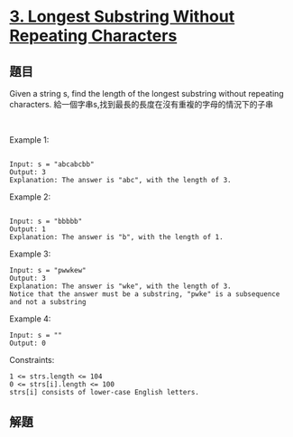 # [3. Longest Substring Without Repeating Characters](https://leetcode-cn.com/problems/longest-substring-without-repeating-characters/)


## 題目

Given a string s, find the length of the longest substring without repeating characters.
給一個字串s,找到最長的長度在沒有重複的字母的情況下的子串


 

Example 1:

```

Input: s = "abcabcbb"
Output: 3
Explanation: The answer is "abc", with the length of 3.

```
Example 2:

```

Input: s = "bbbbb"
Output: 1
Explanation: The answer is "b", with the length of 1.
```
Example 3:
```
Input: s = "pwwkew"
Output: 3
Explanation: The answer is "wke", with the length of 3.
Notice that the answer must be a substring, "pwke" is a subsequence and not a substring
```

Example 4:
```
Input: s = ""
Output: 0
```

Constraints:
```
1 <= strs.length <= 104
0 <= strs[i].length <= 100
strs[i] consists of lower-case English letters.
```

## 解題

